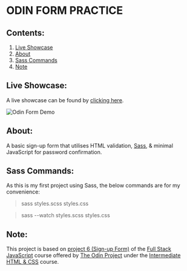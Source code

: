 # ODIN FORM PRACTICE

## Contents:
1. [Live Showcase](#live-showcase)
2. [About](#about)
3. [Sass Commands](#sass-commands)
4. [Note](#note)

## Live Showcase:
A live showcase can be found by [clicking here](https://jtd-117.github.io/odin-form-practice/).

<img src="assets/odin-form-practice-demo.png" alt="Odin Form Demo">

## About:
A basic sign-up form that utilises HTML validation, [Sass](https://sass-lang.com/), & minimal JavaScript for password confirmation.

## Sass Commands:
As this is my first project using Sass, the below commands are for my convenience:
> sass styles.scss styles.css

> sass --watch styles.scss styles.css

## Note:
This project is based on [project 6 (Sign-up Form)](https://www.theodinproject.com/lessons/node-path-intermediate-html-and-css-sign-up-form) of the [Full Stack JavaScript](https://www.theodinproject.com/paths/full-stack-javascript) course offered by [The Odin Project](https://www.theodinproject.com/dashboard) under the [Intermediate HTML & CSS](https://www.theodinproject.com/paths/full-stack-javascript/courses/intermediate-html-and-css) course.

